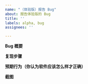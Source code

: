```yaml
---
name: "（体验版）报告 Bug"
about: 报告体验版的 Bug
title: ''
labels: alpha, bug
assignees: ''

---
```


**Bug 概要**


**复现步骤**


**预期行为（你认为软件应该怎么样才正确）**


**截图**
